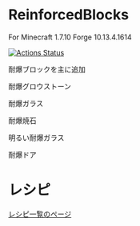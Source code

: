# ReinforcedBlocks
For Minecraft 1.7.10 Forge 10.13.4.1614

[![Actions Status](https://github.com/maa123/ReinforcedBlocks/workflows/Build/badge.svg)](https://github.com/maa123/ReinforcedBlocks/actions)


耐爆ブロックを主に追加


耐爆グロウストーン

耐爆ガラス

耐爆焼石

明るい耐爆ガラス

耐爆ドア


# レシピ
[レシピ一覧のページ](https://github.com/maa123/ReinforcedBlocks/wiki)
